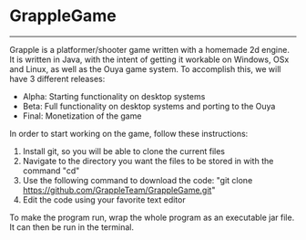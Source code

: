 # GrappleGame  
------  
  
Grapple is a platformer/shooter game written with a homemade 2d engine. It is written in Java, with the intent of getting it workable on Windows, OSx and Linux, as well as the Ouya game system. To accomplish this, we will have 3 different releases:

*   Alpha: Starting functionality on desktop systems
*   Beta: Full functionality on desktop systems and porting to the Ouya
*   Final: Monetization of the game

In order to start working on the game, follow these instructions:

1.  Install git, so you will be able to clone the current files
2.  Navigate to the directory you want the files to be stored in with the command "cd"
3.  Use the following command to download the code: "git clone https://github.com/GrappleTeam/GrappleGame.git"
4.  Edit the code using your favorite text editor  

To make the program run, wrap the whole program as an executable jar file. It can then be run in the terminal.

